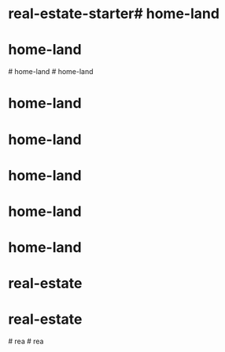 # real-estate-starter# home-land
# home-land
#   h o m e - l a n d  
 # home-land
# home-land
# home-land
# home-land
# home-land
# home-land
# real-estate
# real-estate
#   r e a  
 #   r e a  
 